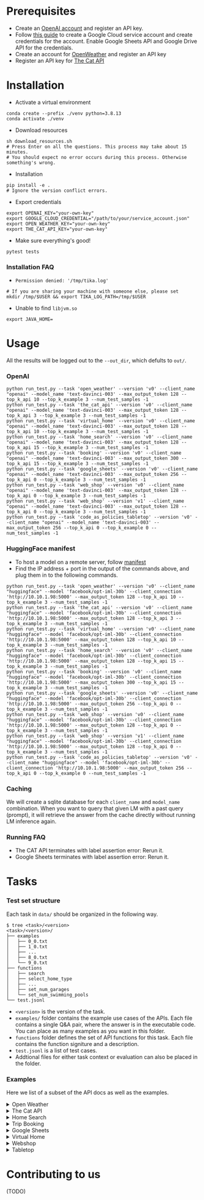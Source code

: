 # Prerequisites 
- Create an [OpenAI account](https://platform.openai.com/account/api-keys) and register an API key.
- Follow [this guide](https://developers.google.com/workspace/guides/create-credentials#service-account) to create a Google Cloud service account and create credentials for the account. Enable Google Sheets API and Google Drive API for the credentials.
- Create an account for [OpenWeather](https://home.openweathermap.org/users/sign_up) and register an API key
- Register an API key for [The Cat API](https://thecatapi.com/signup)


# Installation

- Activate a virtual environment
```
conda create --prefix ./venv python=3.8.13
conda activate ./venv
```

- Download resources
```
sh download_resources.sh
# Press Enter on all the questions. This process may take about 15 minutes.
# You should expect no error occurs during this process. Otherwise something's wrong.
```

- Installation
```
pip install -e .
# Ignore the version conflict errors.
```

- Export credentials
```
export OPENAI_KEY="your-own-key"
export GOOGLE_CLOUD_CREDENTIAL="/path/to/your/service_account.json"
export OPEN_WEATHER_KEY="your-own-key"
export THE_CAT_API_KEY="your-own-key"
```

- Make sure everything's good!
```
pytest tests
```

### Installation FAQ
- `Permission denied: '/tmp/tika.log'`
```
# If you are sharing your machine with someone else, please set
mkdir /tmp/$USER && export TIKA_LOG_PATH=/tmp/$USER
```

- Unable to find `libjvm.so`
```
export JAVA_HOME=
```

# Usage
All the results will be logged out to the `--out_dir`, which defults to `out/`.


### OpenAI
```
python run_test.py --task 'open_weather' --version 'v0' --client_name "openai" --model_name 'text-davinci-003' --max_output_token 128 --top_k_api 10 --top_k_example 3 --num_test_samples -1
python run_test.py --task 'the_cat_api' --version 'v0' --client_name "openai" --model_name 'text-davinci-003' --max_output_token 128 --top_k_api 3 --top_k_example 3 --num_test_samples -1
python run_test.py --task 'virtual_home' --version 'v0' --client_name "openai" --model_name 'text-davinci-003' --max_output_token 128 --top_k_api 10 --top_k_example 3 --num_test_samples -1
python run_test.py --task 'home_search' --version 'v0' --client_name "openai" --model_name 'text-davinci-003' --max_output_token 128 --top_k_api 15 --top_k_example 3 --num_test_samples -1
python run_test.py --task 'booking' --version 'v0' --client_name "openai" --model_name 'text-davinci-003' --max_output_token 300 --top_k_api 15 --top_k_example 3 --num_test_samples -1
python run_test.py --task 'google_sheets' --version 'v0' --client_name "openai" --model_name 'text-davinci-003' --max_output_token 256 --top_k_api 0 --top_k_example 3 --num_test_samples -1
python run_test.py --task 'web_shop' --version 'v0' --client_name "openai" --model_name 'text-davinci-003' --max_output_token 128 --top_k_api 0 --top_k_example 3 --num_test_samples -1
python run_test.py --task 'web_shop' --version 'v1' --client_name "openai" --model_name 'text-davinci-003' --max_output_token 128 --top_k_api 0 --top_k_example 3 --num_test_samples -1
python run_test.py --task 'code_as_policies_tabletop' --version 'v0' --client_name "openai" --model_name 'text-davinci-003' --max_output_token 256 --top_k_api 0 --top_k_example 0 --num_test_samples -1
```

### HuggingFace manifest
- To host a model on a remote server, follow [manifest](https://github.com/HazyResearch/manifest)
- Find the IP address + port in the output of the commands above, and plug them in to the following commands.
```
python run_test.py --task 'open_weather' --version 'v0' --client_name "huggingface" --model 'facebook/opt-iml-30b' --client_connection 'http://10.10.1.98:5000' --max_output_token 128 --top_k_api 10 --top_k_example 3 --num_test_samples -1
python run_test.py --task 'the_cat_api' --version 'v0' --client_name "huggingface" --model 'facebook/opt-iml-30b' --client_connection 'http://10.10.1.98:5000' --max_output_token 128 --top_k_api 3 --top_k_example 3 --num_test_samples -1
python run_test.py --task 'virtual_home' --version 'v0' --client_name "huggingface" --model 'facebook/opt-iml-30b' --client_connection 'http://10.10.1.98:5000' --max_output_token 128 --top_k_api 10 --top_k_example 3 --num_test_samples -1
python run_test.py --task 'home_search' --version 'v0' --client_name "huggingface" --model 'facebook/opt-iml-30b' --client_connection 'http://10.10.1.98:5000' --max_output_token 128 --top_k_api 15 --top_k_example 3 --num_test_samples -1
python run_test.py --task 'booking' --version 'v0' --client_name "huggingface" --model 'facebook/opt-iml-30b' --client_connection 'http://10.10.1.98:5000' --max_output_token 300 --top_k_api 15 --top_k_example 3 --num_test_samples -1
python run_test.py --task 'google_sheets' --version 'v0' --client_name "huggingface" --model 'facebook/opt-iml-30b' --client_connection 'http://10.10.1.98:5000' --max_output_token 256 --top_k_api 0 --top_k_example 3 --num_test_samples -1
python run_test.py --task 'web_shop' --version 'v0' --client_name "huggingface" --model 'facebook/opt-iml-30b' --client_connection 'http://10.10.1.98:5000' --max_output_token 128 --top_k_api 0 --top_k_example 3 --num_test_samples -1
python run_test.py --task 'web_shop' --version 'v1' --client_name "huggingface" --model 'facebook/opt-iml-30b' --client_connection 'http://10.10.1.98:5000' --max_output_token 128 --top_k_api 0 --top_k_example 3 --num_test_samples -1
python run_test.py --task 'code_as_policies_tabletop' --version 'v0' --client_name "huggingface" --model 'facebook/opt-iml-30b' --client_connection 'http://10.10.1.98:5000' --max_output_token 256 --top_k_api 0 --top_k_example 0 --num_test_samples -1
```

### Caching
We will create a sqlite database for each `client_name` and `model_name` combination. When you want to query that given LM with a past query (prompt), it will retrieve the answer from the cache directly without running LM inference again.

### Running FAQ
- The CAT API terminates with label assertion error: Rerun it.
- Google Sheets terminates with label assertion error: Rerun it.


# Tasks

### Test set structure
Each task in `data/` should be organized in the following way.
```
$ tree <task>/<version>
<task>/<version>/
├── examples
│   ├── 0_0.txt
│   ├── 1_0.txt
│   ├── ...
│   ├── 8_0.txt
│   └── 9_0.txt
├── functions
│   ├── search
│   ├── select_home_type
│   ├── ...
│   ├── set_num_garages
│   └── set_num_swimming_pools
└── test.jsonl
```
- `<version>` is the version of the task.
- `examples/` folder contains the example use cases of the APIs. Each file contains a single Q&A pair, where the answer is in the executable code. You can place as many examples as you want in this folder.
- `functions` folder defines the set of API functions for this task. Each file contains the function signiture and a description.
- `test.jsonl` is a list of test cases. 
- Addtional files for either task context or evaluation can also be placed in the folder. 


### Examples

Here we list of a subset of the API docs as well as the examples.

<details>

  <summary>Open Weather</summary>

  - [API source](https://openweathermap.org/api)
  - API docs
  ```
  # Get the current air pollution data in location with latitude={lat}, longitude={lon}
  curl -X GET 'https://api.openweathermap.org/data/2.5/air_pollution?lat={lat}&lon={lon}&appid={API_KEY}'

  Parameters:
  lat, lon: (required) Geographical coordinates (latitude, longitude).
  appid: (required) Your unique API key.


  # Get the weather forecast data in location with latitude={lat}, longitude={lon}
  curl -X GET 'https://api.openweathermap.org/data/2.5/forecast?lat={lat}&lon={lon}&appid={API_KEY}{optional_params}'

  Parameters:
  lat, lon: (required) Geographical coordinates (latitude, longitude).
  appid: (required) Your unique API key.
  units: (optional) Units of measurement. 'standard' (default), 'metric' and 'imperial' units are available.
  mode: (optional) Response format. 'JSON' format is used by default. To get data in 'XML' format use mode=xml.
  lang: (optional) You can use the lang parameter to get the output in your language. 'en' for English (default); 'fr' for Franch; 'zh_cn' for simplified Chinese; 'it' for Italian; 'de' for German; 'ru' for Russian; 'ja' for Japanese; 'nl' for Dutch.
  ```
  - Examples
  ```
  Task: Do you know what's the weather like in the following days in 94957? Please give me a json-mode response in Dutch.
  Action:
  curl -X GET 'https://api.openweathermap.org/data/2.5/forecast?zip=94957&appid={API_KEY}&mode=json&lang=nl'


  Task: What's the current air pollution level at the location with longitute -107.6 and latitude -75.4?
  Action:
  curl -X GET 'https://api.openweathermap.org/data/2.5/air_pollution?lat=-75.4&lon=-107.6&appid={API_KEY}'
  ```
</details>



<details>

  <summary>The Cat API</summary>

  - [API source](https://thecatapi.com/)
  - API docs
  ```
  # Delete the image with id {image_id} from the list of favorites
  curl -X DELETE 'https://api.thecatapi.com/v1/favourites/{image_id}'

  # Add the image with id {image_id} to the list of favorites
  curl -X POST 'https://api.thecatapi.com/v1/favourites' --data '{"image_id":"{image_id}"}'

  # Get the list of favorite cat images.
  curl -X GET 'https://api.thecatapi.com/v1/favourites'
  ```
  - Examples
  ```
  Task: Remove the image tu from my favorites.
  Action:
  curl -X DELETE 'https://api.thecatapi.com/v1/favourites/tu'

  Task: List all my favorite cat images.
  Action:
  curl -X GET 'https://api.thecatapi.com/v1/favourites'

  Task: Vote up the image with id alp.
  Action:
  curl -X POST 'https://api.thecatapi.com/v1/votes' --data '{"image_id":"alp", "value":1}'
  ```
</details>


<details>

  <summary>Home Search</summary>

  - API docs
  ```
  # To set home types for search. For home buying, home_types choices are: "House", "Townhouse", "Condo", "Land", "Multi-family", "Mobile", "Co-op"; for home renting, home_types choices are: "House", "Townhouse", "Condo", "Apartment".
  API.select_home_type(home_types: List[str])

  # To specify whether to search homes for buying or renting. 'value' can be chosen from ['buy', 'rent']. This function must be called after setting the location and before setting any other criteria.
  API.set_buy_or_rent(value: str)

  # To set the maximum commute time in minite
  API.set_max_commute_time(value: int)

  # To set the minimum home price in dollars
  API.set_min_price(value: int)

  # To set the maximum home price in dollars
  API.set_max_price(value: int)

  # To set the minimum home size in square feet
  API.set_min_square_feet(value: int)

  # To set the maximum home size in square feet
  API.set_max_square_feet(value: int)

  # To set the number of balconies
  API.set_num_balconies(value: int)

  # To set the floor number
  API.set_floor_number(value: int)

  # To set the number of swimming pool(s)
  API.set_num_swimming_pools(value: int)

  # To set the number of garage(s)
  API.set_num_garages(value: int)

  # To set the number of bedroom(s)
  API.set_num_beds(value: int)

  # To set the number of bathroom(s)
  API.set_num_baths(value: float)

  # To set the location for the search area. This function must be called before setting any criteria.
  API.set_location(value: string)

  # Submit criterion to get search results. This function should be called after setting all the criterion.
  API.search()
  ```
  - Examples
  ```
  Task: I want to buy a townhouse, mobile or co-op in Pittsburgh with 4 rooms. My budget is $1385000.
  Actions:
  API.set_location("Pittsburgh")
  API.set_buy_or_rent("buy")
  API.select_home_type(["Townhouse", "Mobile", "Co-op"])
  API.set_num_beds(4)
  API.set_max_price(1385000)
  API.search()

  Task: Can you assist me in finding a co-op, townhouse or land in Aurora with 2 bedrooms, 1 bathrooms, 4 swimming pools, a price range of 118000 to 1464000, and a minimum square footage of 1300?
  Actions:
  API.set_location("Aurora")
  API.set_buy_or_rent("buy")
  API.select_home_type(["Co-op", "Townhouse", "Land"])
  API.set_num_beds(2)
  API.set_num_baths(1)
  API.set_num_swimming_pools(4)
  API.set_min_price(118000)
  API.set_max_price(1464000)
  API.set_min_square_feet(1300)
  API.search()

  Task: I'd like to rent a house, townhouse or apartment in Lincoln between 1150 and 3400 square feet, with 1 bedrooms, and a budget of $716000 to $1415000.
  Actions:
  API.set_location("Lincoln")
  API.set_buy_or_rent("rent")
  API.select_home_type(["House", "Townhouse", "Apartment"])
  API.set_min_square_feet(1150)
  API.set_max_square_feet(3400)
  API.set_num_beds(1)
  API.set_min_price(716000)
  API.set_max_price(1415000)
  API.search()
  ```
</details>


<details>

  <summary>Trip Booking</summary>

  - API docs
  ```
  # To select the transportation type from ['flight', 'train', 'bus', 'cruise'].
  API.select_transportation(transportation_type)

  # To select the booking type from ['hotels', 'trip tickets', 'both'].
  API.select_booking_type(booking_type)

  # To set the number of child tickets to purchase.
  API.set_num_children(value)

  # To set the number of adult tickets to purchase.
  API.set_num_adults(value)

  # To set the location for arrival, given a Loc object.
  API.set_destination(Loc)

  # To set the location for departure, given a Loc object.
  API.set_origin(Loc)

  # To set the location for hotel search, given a Loc object.
  API.set_hotel_location(Loc)

  # To select the hotel room type from ['King Bed', 'Queen Bed', 'Double', 'Luxury'].
  API.select_room_type(room_type)

  # To set the number of hotel rooms to book.
  API.set_num_rooms(value)

  # Submit criterion to get search results.
  API.search()
  ```
  - Examples
  ```
  I live in Laredo, and am planning a trip to Glendale. I need to book 5 adult round trip tickets for train and 1 hotel rooms for 5 nights. I'll leave and check in on 2023/08/25, and check out on 2023/08/30.
  Actions:
  API.select_booking_type("both")
  location_from = Loc("Laredo")
  API.set_origin(location_from)
  location_to = Loc("Glendale")
  API.set_destination(location_to)
  API.set_num_adults(5)
  API.select_transportation("train")
  API.set_num_rooms(1)
  checkin_date = Date(8, 25, 2023)
  API.set_checkin_date(checkin_date)
  checkout_date = Date(8, 30, 2023)
  API.set_checkout_date(checkout_date)
  hotel_location = Loc("Glendale")
  API.set_hotel_location(hotel_location)
  API.search()

  Could you help me find train tickets for 3 children and 5 adults from Des Moines to Cape Coral on July 07, 2022? My budget is up to 280 per ticket.
  Actions:
  API.select_booking_type("trip tickets")
  API.select_transportation("train")
  API.set_num_children(3)
  API.set_num_adults(5)
  location_from = Loc("Des Moines")
  API.set_origin(location_from)
  location_to = Loc("Cape Coral")
  API.set_destination(location_to)
  departure_date = Date(7, 7, 2022)
  API.set_departure_date(departure_date)
  API.set_max_ticket_price(280)
  API.search()
  ```
</details>


<details>

  <summary>Google Sheets</summary>

  - [API source](https://docs.gspread.org/)
  - We also encourage the model to utilize [pands dataframe](https://pandas.pydata.org/docs/reference/api/pandas.DataFrame.html) for advanced manipulations.
  - The test data can be [found here](https://docs.google.com/spreadsheets/d/1dgsg17hqRHkrJnKvWQyFwinMJNrsi1z2uhWNiJCUVIQ/edit?usp=sharing).

  - API docs
  ```
  # Sets values in a cell range of the sheet. 
  worksheet.update(range_name, values=None, **kwargs)

  # Updates the value of a cell. 
  worksheet.update_cell(row, col, value)

  # Deletes multiple columns from the worksheet at the specified index. 
  worksheet.delete_columns(start_index, end_index=None)

  # Deletes multiple rows from the worksheet at the specified index. 
  worksheet.delete_rows(start_index, end_index=None)
  ```
  - Examples
  ```
  | Product | Cost | Price |
  | beef | 1 | 3 |
  | pork | 5 | 4 |
  | chicken | 10 | 11 |
  | lamb | 3 | 15 |
  | duck | 12 | 2 |
  | fish | 2 | 100 |

  Task: Sets 'Hello world' in 'A2' cell
  Actions:
  worksheet.update('A2', 'Hello world')

  Task: Sets 'Hello world' in 'A2' cell
  Actions:
  worksheet.update_cell(2, 1, 'Hello world')

  Task: Updates A2 and A3 with values 42 and 43
  Actions:
  worksheet.update('A2:A3', [[42], [43]])

  Task: Updates D2 with values 3
  Actions:
  worksheet.update('D2', 3)

  Task: Sum A1:A4 and write the result below A4
  Actions:
  worksheet.update('A5', '=SUM(A1:A4)', raw=False)

  Task: Update chicken's price by 2
  Actions:
  df = get_as_dataframe(worksheet)
  df.loc[df['Product'] == 'chicken', 'Price'] += 2
  worksheet.clear()
  set_with_dataframe(worksheet, df, include_index=False, include_column_header=True)
  ```
</details>


<details>

  <summary>Virtual Home</summary>

  - API is inherited from [VirtualHome](http://virtual-home.org/)
  - Train/Test sets are from [this work](https://wenlong.page/language-planner/)

  - API docs
  ```
  # Take a piece of clothes off. 'object' can only be: ['clothes_jacket', 'clothes_dress', 'clothes_hat', 'shoes', 'clothes_shirt', 'clothes_pants'].
  Agent.TakeOff(object)

  # Scrub an object. 'object' can only be: ['mop', 'cup', 'toilet', 'plate', 'soap', 'sink', 'spoon', 'cat', 'shower', 'dishwasher', 'hands_both', 'drinking_glass', 'bowl', 'towel'].
  Agent.Scrub(object)

  # Rinse an object. 'object' can only be: ['cup', 'pot', 'water', 'water_glass', 'sponge', 'soap', 'towel', 'dish_soap', 'oven', 'cleaning_solution', 'knife', 'spoon', 'sink', 'faucet', 'clothes_underwear', 'detergent', 'drinking_glass', 'hands_both', 'toilet', 'shower', 'rag', 'plate', 'bowl', 'fork'].
  Agent.Rinse(object)

  # Wash an object. 'object' can only be: ['face', 'cup', 'food_vegetable', 'dresser', 'fork', 'shoes', 'child', 'coffee_cup', 'bed', 'water', 'soap', 'duster', 'brush', 'bathtub', 'toy', 'cleaning_bottle', 'hair', 'sink', 'razor', 'hands_both', 'drinking_glass', 'table', 'toilet', 'basket_for_clothes', 'shower', 'dishwasher', 'plate', 'bowl', 'spoon'].
  Agent.Wash(object)

  # Turn to an object. 'object' can only be: ['cup', 'coffee_pot', 'button', 'dresser', 'milk', 'phone', 'water', 'bed', 'soap', 'mail', 'picture', 'filing_cabinet', 'oven', 'faucet', 'newspaper', 'food_cheese', 'towel', 'spoon', 'laptop', 'man', 'food_bread', 'dishrack', 'keyboard', 'freezer', 'bookshelf', 'chair', 'water_glass', 'brush', 'centerpiece', 'desk', 'kitchen_cabinet', 'fly', 'toy', 'mouse', 'homework', 'computer', 'television', 'shower', 'plate', 'clothes_pants', 'child', 'food_dessert', 'folder', 'window', 'hair', 'coffee_maker', 'hanger', 'cat', 'food_food', 'floor_lamp', 'creditcard', 'razor', 'electrical_outlet', 'washing_machine', 'toilet', 'coffee_table', 'paper_towel', 'clothes_dress', 'couch', 'drawing', 'remote_control', 'face', 'food_vegetable', 'vacuum_cleaner', 'light', 'shoes', 'pot', 'mirror', 'duster', 'cleaning_bottle', 'sink', 'toaster', 'novel', 'clothes_shirt', 'table', 'kitchen_counter', 'wall_clock', 'woman', 'dishwasher', 'dog', 'check'].
  Agent.TurnTo(object)

  # Open an object. 'object' can only be: ['coffee_pot', 'dresser', 'freezer', 'bookshelf', 'cupboard', 'folder', 'mail', 'filing_cabinet', 'window', 'oven', 'desk', 'kitchen_cabinet', 'trashcan', 'coffee_maker', 'curtain', 'bathroom_cabinet', 'nightstand', 'bag', 'washing_machine', 'toilet', 'basket_for_clothes', 'microwave', 'dishwasher', 'purse'].
  Agent.Open(object)

  # Pull an object. 'object' can only be: ['table', 'mop', 'mouse', 'chair', 'clothes_pants', 'light_bulb', 'curtain', 'vacuum_cleaner', 'mat', 'cat', 'food_food', 'drawing', 'shoes', 'centerpiece', 'sheets', 'pot', 'laptop'].
  Agent.Pull(object)
  ```
  - Examples
  ```
  Task: Put down bags
  Actions:
  Agent.WalkTo(dining_room)
  Agent.WalkTo(food_food)
  Agent.Find(food_food)
  Agent.Grab(food_food)
  Agent.Find(table)
  Agent.Put(food_food, table)

  Task: Getting dresses
  Actions:
  Agent.WalkTo(bedroom)
  Agent.WalkTo(dresser)
  Agent.Find(dresser)
  Agent.WalkTo(dresser)
  Agent.Open(dresser)
  Agent.Find(clothes_pants)
  Agent.Grab(clothes_pants)
  Agent.PutOn(clothes_pants)
  Agent.Find(clothes_shirt)
  Agent.Grab(clothes_shirt)
  Agent.PutOn(clothes_shirt)
  Agent.Close(dresser)
  ```
</details>


<details>

  <summary>Webshop</summary>

  - API docs and train/test sets are from [this work](https://arxiv.org/pdf/2207.01206.pdf)

  - API docs
  ```
  # Go from any page to 'search' page
  click[back to search]

  # On the current 'item' page, click 'Buy Now' and end the episode
  click[buy now]# On the current 'item' page, click to view its description
  click[description]

  # On the current 'item' page, click to view its features
  click[features]

  # Go to the next page
  click[next >]

  # On the current 'item' page, select an option button
  click[{option}]

  # Go to the previous page
  click[< prev]

  # Go from the current 'results' page to an 'item' page that describes a product
  click[{product}]

  # On the current 'item' page, click to view its reviews
  click[reviews]

  # search a text query, and go from 'search' page to 'results' page that lists a set of products returned by a search engine
  search[{query}]
  ```
  - Examples
  ```
  Task:
  Amazon Shopping Game
  Instruction: 
  i need a high speed usb flash drive that is 32 gb, and price lower than 50.00 dollars
  [button] Search [button_]

  Action:
  search[32 gb high speed usb flash drive ]

  Task:
  Instruction:
  i need a high speed usb flash drive that is 32 gb, and price lower than 50.00 dollars
  [button] Back to Search [button_]
  Page 1 (Total results: 50)
  [button] Next > [button_]

  [button] B0845XPB49 [button_]
  SanDisk 32GB Ultra Luxe USB 3.1 Flash Drive (Bulk 2 Pack) 150MB/s Speed 32 GB Pendrive Works with Computer, Laptop (SDCZ74-032G-G46) Bundle with (1) Everything But Stromboli Lanyard
  $20.58

  [button] B085X5548B [button_]
  V7 32GB USB 3.1 Flash Drive - 32 GB - USB 3.1-120 MB/s Read Speed - Black
  $11.59

  [button] B08DQ22WFM [button_]
  SanDisk Ultra Luxe 32GB USB 3.1 Flash Drive (Bulk 5 Pack) Works with Computer, Laptop, 150MB/s 32 GB PenDrive High Speed All Metal (SDCZ74-032G-G46) Bundle with (2) Everything But Stromboli Lanyards
  $46.36

  Action:
  click[b085x5548b]
  ```
</details>

  
<details>

  <summary>Tabletop</summary>

  - API docs and train/test sets are from [this work](https://code-as-policies.github.io/)

  - API docs: there is no explicit API definition. All the functions and usages are covered by the examples.
  - Examples
  ```
  ##### High-level UI #####
  objects = ['yellow block', 'green block', 'yellow bowl', 'blue block', 'blue bowl', 'green bowl']
  # the yellow block on the yellow bowl.
  say('Ok - putting the yellow block on the yellow bowl')
  put_first_on_second('yellow block', 'yellow bowl')

  objects = ['yellow block', 'green block', 'yellow bowl', 'blue block', 'blue bowl', 'green bowl']
  # which block did you move.
  say('I moved the yellow block')

  objects = ['yellow block', 'green block', 'yellow bowl', 'blue block', 'blue bowl', 'green bowl']
  # move the green block to the top right corner.
  say('Got it - putting the green block on the top right corner')
  corner_pos = parse_position('top right corner')
  put_first_on_second('green block', corner_pos)

  ##### parse_obj_name #####
  bjects = ['blue block', 'cyan block', 'purple bowl', 'gray bowl', 'brown bowl', 'pink block', 'purple block']
  # the block closest to the purple bowl.
  block_names = ['blue block', 'cyan block', 'purple block']
  block_positions = get_obj_positions_np(block_names)
  closest_block_idx = get_closest_idx(points=block_positions, point=get_obj_pos('purple bowl'))
  closest_block_name = block_names[closest_block_idx]
  ret_val = closest_block_name

  objects = ['brown bowl', 'banana', 'brown block', 'apple', 'blue bowl', 'blue block']
  # the blocks.
  ret_val = ['brown block', 'blue block']
  objects = ['brown bowl', 'banana', 'brown block', 'apple', 'blue bowl', 'blue block']
  # the brown objects.
  ret_val = ['brown bowl', 'brown block']

  ##### parse_position #####
  # a 30cm horizontal line in the middle with 3 points.
  middle_pos = denormalize_xy([0.5, 0.5]) 
  start_pos = middle_pos + [-0.3/2, 0]
  end_pos = middle_pos + [0.3/2, 0]
  line = make_line(start=start_pos, end=end_pos)
  points = interpolate_pts_on_line(line=line, n=3)
  ret_val = points

  # a 20cm vertical line near the right with 4 points.
  middle_pos = denormalize_xy([1, 0.5]) 
  start_pos = middle_pos + [0, -0.2/2]
  end_pos = middle_pos + [0, 0.2/2]
  line = make_line(start=start_pos, end=end_pos)
  points = interpolate_pts_on_line(line=line, n=4)
  ret_val = points

  ##### parse_question #####
  objects = ['yellow bowl', 'blue block', 'yellow block', 'blue bowl', 'fruit', 'green block', 'black bowl']
  # is the blue block to the right of the yellow bowl?
  ret_val = get_obj_pos('blue block')[0] > get_obj_pos('yellow bowl')[0]

  objects = ['yellow bowl', 'blue block', 'yellow block', 'blue bowl', 'fruit', 'green block', 'black bowl']
  # how many yellow objects are there?
  yellow_object_names = parse_obj_name('the yellow objects', f'objects = {get_obj_names()}')
  ret_val = len(yellow_object_names)

  ##### helper functions #####
  # define function: total = get_total(xs=numbers).
  def get_total(xs):
      return np.sum(xs)

  # define function: y = eval_line(x, slope, y_intercept=0).
  def eval_line(x, slope, y_intercept):
      return x * slope + y_intercept
  ```
</details>

# Contributing to us
(TODO)
